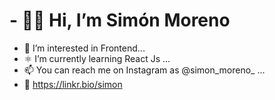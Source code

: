 # - 👋🏼 Hi, I’m Simón Moreno 
- 👀 I’m interested in Frontend...
- ⚛️ I’m currently learning React Js ...
- 📫 You can reach me on Instagram as @simon_moreno_ ...
- 🌱 https://linkr.bio/simon

<!---
Simon-M20/Simon-M20 is a ✨ special ✨ repository because its `README.md` (this file) appears on your GitHub profile.
You can click the Preview link to take a look at your changes.
--->

